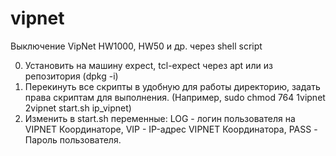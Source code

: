 # vipnet
Выключение VipNet HW1000, HW50 и др. через shell script

0. Установить на машину expect, tcl-expect через apt или из репозитория (dpkg -i)
1. Перекинуть все скрипты в удобную для работы директорию, задать права скриптам для выполнения.
(Например, sudo chmod 764 1vipnet 2vipnet start.sh ip_vipnet)
2. Изменить в start.sh переменные: LOG - логин пользователя на VIPNET Координаторе, VIP - IP-адрес VIPNET Координатора, PASS - Пароль пользователя.

